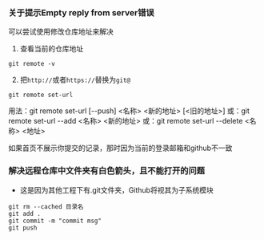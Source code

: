 ### 关于提示Empty reply from server错误
可以尝试使用修改仓库地址来解决

1. 查看当前的仓库地址
```shell
git remote -v
```
2. 把`http://`或者`https://`替换为`git@`
```shell
git remote set-url
```
用法：git remote set-url [--push] <名称> <新的地址> [<旧的地址>]
或：git remote set-url --add <名称> <新的地址>
或：git remote set-url --delete <名称> <地址>

如果首页不展示你提交的记录，那时因为当前的登录邮箱和github不一致

### 解决远程仓库中文件夹有白色箭头，且不能打开的问题
* 这是因为其他工程下有.git文件夹，Github将视其为子系统模块
```shell
git rm --cached 目录名
git add .
git commit -m "commit msg"
git push
```
